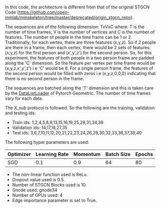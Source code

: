 In this code, the architecture is different from that of the original STGCN Code (https://github.com/open-mmlab/mmskeleton/tree/master/deprecated/origin_stgcn_repo).

The sequences are of the following dimension: TxVxC where:
 T is the number of time frames, V is the number of vertices and C is the number of features. The number of people in the time frame can be 1 or 2. Traditionally, for each vertex, there are three features (x,y,z). So if 2 people are there in a frame, then each vertex, there would be 2 sets of features: (x,y,z) for the first person and (x',y',z') for the second person. 
 So, for this experiment, the features of both people in a two person frame are padded along the 'C' dimension. So the feature per vertex per time frame would be (x,y,z,x',y',z') i.e 'C' would be 6. For a single person frame, the features of the second person would be filled with zeros i.e (x,y,z,0,0,0) indicating that there is no second person in the frame.

The sequences are batched along the 'T' dimension and this is taken care by the [DataListLoader](https://pytorch-geometric.readthedocs.io/en/latest/modules/data.html#torch_geometric.data.DataListLoader) of Pytorch Geometric. The number of time frames vary for each data. 

The *X_sub* protocol is followed. So the following are the training, validation and testing ids:
+ Train ids: 1,2,4,5,8,9,13,15,16,19,25,28,31,34,38
+ Validation ids: 14,17,18,27,35
+ Test ids: 3,6,7,10,11,12,20,21,22,23,24,26,29,30,32,33,36,37,39,40

The following hyper parameters are used:

 Optimizer  | Learning Rate |  Momentum    |  Batch Size | Epochs
 ------------- | -------------| ---------- | ---------| -------
 SGD           | 0.1          | 0.9        | 64   | 80 


+ The non-linear function used is ReLu. 
+ Dropout value used is 0.5. 
+ Number of STGCN Blocks used is 10.
+ Gnode used: gnode34
+ Number of GPUs used: 4
+ Edge importance parameter is set to True.